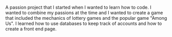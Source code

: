 A passion project that I started when I wanted to learn how to code. 
I wanted to combine my passions at the time and I wanted to create a game that included the mechanics of lottery games and the popular game "Among Us". 
I learned how to use databases to keep track of accounts and how to create a front end page.
